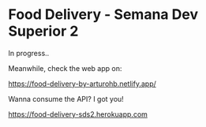 # Food Delivery - Semana Dev Superior 2

In progress..

Meanwhile, check the web app on:

https://food-delivery-by-arturohb.netlify.app/

Wanna consume the API? I got you!

https://food-delivery-sds2.herokuapp.com